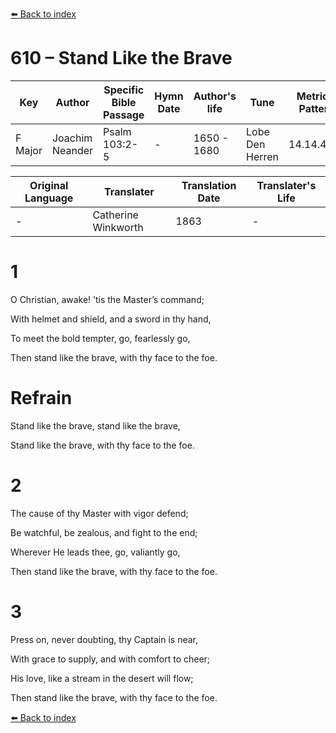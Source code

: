 [⬅️ Back to index](../README.md)

# 610 – Stand Like the Brave

Key | Author   | Specific Bible Passage     |Hymn Date |Author's life |Tune |Metrical Pattern   |Composer/Source                                                                                        
-- | --------- | ---------------------------|----------|--------------|-----|-------------------|-------------   
F Major  | Joachim Neander      | Psalm 103:2-5 | -  | 1650 - 1680 | Lobe Den Herren | 14.14.4.7.8 | Chorale Book for England, 1863 

Original Language | Translater | Translation Date   | Translater's Life     
----------------- | --------- | --------------------|-------------   
\-  | Catherine Winkworth      | 1863 | -  | 1827 - 1878 



# 1

O Christian, awake! ’tis the Master’s command;

With helmet and shield, and a sword in thy hand,

To meet the bold tempter, go, fearlessly go,

Then stand like the brave, with thy face to the foe.



# Refrain

Stand like the brave, stand like the brave,

Stand like the brave, with thy face to the foe.



# 2

The cause of thy Master with vigor defend;

Be watchful, be zealous, and fight to the end;

Wherever He leads thee, go, valiantly go,

Then stand like the brave, with thy face to the foe.



# 3

Press on, never doubting, thy Captain is near,

With grace to supply, and with comfort to cheer;

His love, like a stream in the desert will flow;

Then stand like the brave, with thy face to the foe.

[⬅️ Back to index](../README.md)
